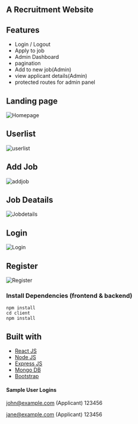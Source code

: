 
## A Recruitment Website

## Features

- Login / Logout
- Apply to job
- Admin Dashboard
- pagination
- Add to new job(Admin)
- view applicant details(Admin)
- protected routes for admin panel


## Landing page
![Homepage](https://user-images.githubusercontent.com/73601711/136291642-dc980ad2-c5aa-49f3-b3e8-48fbd3e12450.PNG)

## Userlist
![userlist](https://user-images.githubusercontent.com/73601711/136292298-b88a3d87-2d1d-431f-bc99-ec3dbf0be764.PNG)

## Add Job
![addjob](https://user-images.githubusercontent.com/73601711/136292577-fc99bd6c-4447-4efa-8c24-53a90b3d4d48.PNG)

## Job Deatails
![Jobdetails](https://user-images.githubusercontent.com/73601711/136292530-7269bd82-9600-4582-8fe6-422fd1542b39.PNG)


## Login 
![Login](https://user-images.githubusercontent.com/73601711/136292687-24791fc5-df5f-4df1-aabd-80447bced98e.PNG)

## Register
![Register](https://user-images.githubusercontent.com/73601711/136292727-f1d45872-24b5-4ca4-83a6-4dd1b7cf06d5.PNG)


### Install Dependencies (frontend & backend)

```
npm install
cd client
npm install
```


## Built with 

- [React JS](https://reactjs.org/)
- [Node JS](https://nodejs.org/) 
- [Express JS](https://expressjs.com/)
- [Mongo DB](https://www.mongodb.com/)
- [Bootstrap](http://getbootstrap.com/)

#### Sample User Logins


john@example.com (Applicant)
123456

jane@example.com (Applicant)
123456
```
